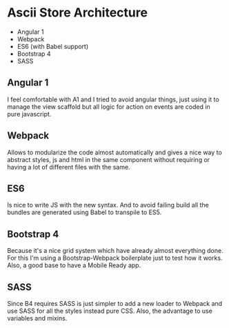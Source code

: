 # Ascii Store Architecture

- Angular 1
- Webpack
- ES6 (with Babel support)
- Bootstrap 4
- SASS

## Angular 1
I feel comfortable with A1 and I tried to avoid angular things, just using it to manage the view scaffold but all logic for action on events are coded in pure javascript.

## Webpack
Allows to modularize the code almost automatically and gives a nice way to abstract styles, js and html in the same component without requiring or having a lot of different files with the same.

## ES6
Is nice to write JS with the new syntax. And to avoid failing build all the bundles are generated using Babel to transpile to ES5.

## Bootstrap 4
Because it's a nice grid system which have already almost everything done. For this I'm using a Bootstrap-Webpack boilerplate just to test how it works. Also, a good base to have a Mobile Ready app.

## SASS
Since B4 requires SASS is just simpler to add a new loader to Webpack and use SASS for all the styles instead pure CSS. Also, the advantage to use variables and mixins.
